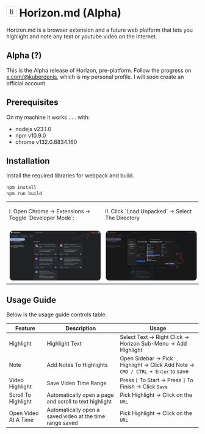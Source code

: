 # <img src="./.git-assets/img/logo.png" style="border: 1px solid Gainsboro; width: 25px;"> Horizon.md (Alpha)

Horizon.md is a browser extension and a future web platform that lets you highlight and note any text or youtube video on the internet.

## Alpha (?)

This is the Alpha release of Horizon, pre-platform. Follow the progress on [x.com/@kuberdenis](x.com/@kuberdenis), which is my personal profile. I will soon create an official account.

## Prerequisites

On my machine it works . . . with:

- nodejs v23.1.0
- npm v10.9.0
- chrome v132.0.6834.160

## Installation

Install the required libraries for webpack and build.

```
npm install
npm run build
```
<!-- 
<div style="display: grid; grid-template-columns: auto auto; grid-gap: 30px 30px;">
    <div>
        <p style="padding-bottom: 10px;">I. Open Chrome -> Extensions -> Toggle `Developer Mode`:</p>
        <img src="./.git-assets/img/1.png" style="border: 2px solid Gainsboro; border-radius: 10px;">
    </div>
    <div>
        <p style="padding-bottom: 10px;">II. Click `Load Unpacked` -> Select The Directory</p>
        <img src="./.git-assets/img/2.png" style="border: 2px solid Gainsboro; border-radius: 10px;">
    </div>
</div> -->

<table>
  <tr>
    <td>
        <p style="padding-bottom: 10px;">I. Open Chrome -> Extensions -> Toggle `Developer Mode`:</p>
        <img src="./.git-assets/img/1.png" style="border: 2px solid Gainsboro; border-radius: 10px;">
    </td>
    <td>
        <p style="padding-bottom: 10px;">II. Click `Load Unpacked` -> Select The Directory</p>
        <img src="./.git-assets/img/2.png" style="border: 2px solid Gainsboro; border-radius: 10px;">
    </td>
   </tr> 
  </tr>
</table>

## Usage Guide

Below is the usage guide controls table.

| Feature      | Description | Usage |
| ----------- | ----------- | ----------- |
| Highlight      | Highlight Text       | Select Text → Right Click → Horizon Sub-Menu → Add Highlight        |
| Note   | Add Notes To Highlights        | Open Sidebar → Pick Highlight → Click Add Note → `CMD / CTRL + Enter` to save        |
| Video Highlight      | Save Video Time Range       | Press `[` To Start → Press `]` To Finish → Click `Save`        |
| Scroll To Highlight      | Automatically open a page and scroll to text highlight       | Pick Highlight → Click on the `URL`         |
| Open Video At A Time      | Automatically open a saved video at the time range saved       | Pick Highlight → Click on the `URL`         |